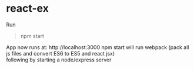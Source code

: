 # react-ex

Run

> npm start

App now runs at: http://localhost:3000
npm start will run webpack (pack all js files and convert ES6 to ES5 and react jsx)   
following by starting a node/express server  
